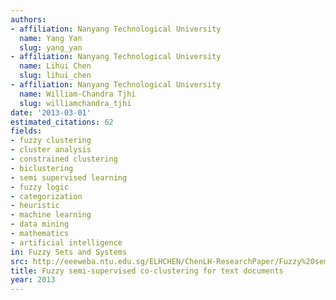 ```yaml
---
authors:
- affiliation: Nanyang Technological University
  name: Yang Yan
  slug: yang_yan
- affiliation: Nanyang Technological University
  name: Lihui Chen
  slug: lihui_chen
- affiliation: Nanyang Technological University
  name: William-Chandra Tjhi
  slug: williamchandra_tjhi
date: '2013-03-01'
estimated_citations: 62
fields:
- fuzzy clustering
- cluster analysis
- constrained clustering
- biclustering
- semi supervised learning
- fuzzy logic
- categorization
- heuristic
- machine learning
- data mining
- mathematics
- artificial intelligence
in: Fuzzy Sets and Systems
src: http://eeeweba.ntu.edu.sg/ELHCHEN/ChenLH-ResearchPaper/Fuzzy%20semi-supervised%20co-clustering%20for%20text%20documents.pdf
title: Fuzzy semi-supervised co-clustering for text documents
year: 2013
---
```

